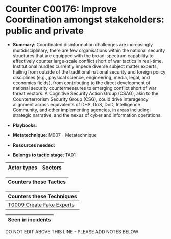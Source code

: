# Counter C00176: Improve Coordination amongst stakeholders: public and private

* **Summary**: Coordinated disinformation challenges are increasingly multidisciplinary, there are few organisations within the national security structures that are equipped with the broad-spectrum capability to effectively counter large-scale conflict short of war tactics in real-time. Institutional hurdles currently impede diverse subject matter experts, hailing from outside of the traditional national security and foreign policy disciplines (e.g., physical science, engineering, media, legal, and economics fields), from contributing to the direct development of national security countermeasures to emerging conflict short of war threat vectors. A Cognitive Security Action Group (CSAG), akin to the Counterterrorism Security Group (CSG), could drive interagency alignment across equivalents of DHS, DoS, DoD, Intelligence Community, and other implementing agencies, in areas including strategic narrative, and the nexus of cyber and information operations.

* **Playbooks**: 

* **Metatechnique**: M007 - Metatechnique

* **Resources needed:** 

* **Belongs to tactic stage**: TA01


| Actor types | Sectors |
| ----------- | ------- |



| Counters these Tactics |
| ---------------------- |



| Counters these Techniques |
| ------------------------- |
| [T0009 Create Fake Experts](../../generated_pages/techniques/T0009.md) |



| Seen in incidents |
| ----------------- |


DO NOT EDIT ABOVE THIS LINE - PLEASE ADD NOTES BELOW